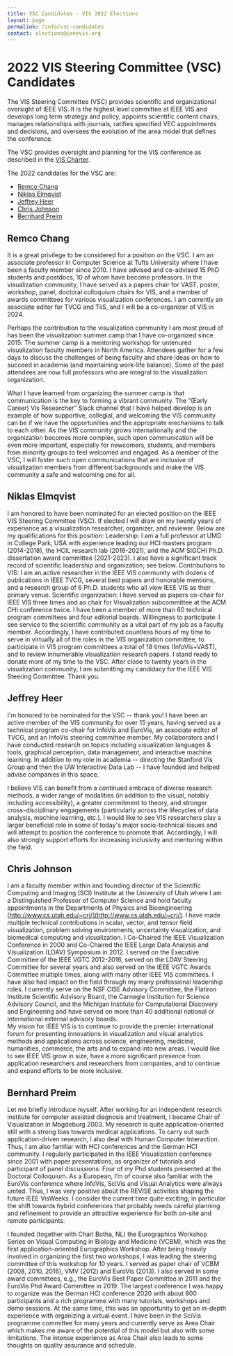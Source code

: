 ```yaml
---
title: VSC Candidates - VIS 2022 Elections
layout: page
permalink: /info/vsc-candidates
contact: elections@ieeevis.org
---
```


# 2022 VIS Steering Committee (VSC) Candidates 
The VIS Steering Committee (VSC) provides scientific and organizational oversight of IEEE VIS. It is the highest level committee at IEEE VIS and develops long term strategy and policy, appoints scientific content chairs, manages relationships with journals, ratifies specified VEC appointments and decisions, and oversees the evolution of the area model that defines the conference.

The VSC provides oversight and planning for the VIS conference as described in the [VIS Charter](http://ieeevis.org/governance/IEEE-governance-structure).

The 2022 candidates for the VSC are:
* [Remco Chang](#remco-chang)
* [Niklas Elmqvist](#niklas-elmqvist)
* [Jeffrey Heer](#jeffrey-heer)
* [Chris Johnson](#chris-johnson)
* [Bernhard Preim](#bernhard-preim)

## Remco Chang
It is a great privilege to be considered for a position on the VSC. I am an associate professor in Computer Science at Tufts University where I have been a faculty member since 2010. I have advised and co-advised 15 PhD students and postdocs, 10 of whom have become professors. In the visualization community, I have served as a papers chair for VAST, poster, workshop, panel, doctoral colloquium chairs for VIS, and a member of awards committees for various visualization conferences. I am currently an associate editor for TVCG and TiiS, and I will be a co-organizer of VIS in 2024.

Perhaps the contribution to the visualization community I am most proud of has been the visualization summer camp that I have co-organized since 2015. The summer camp is a mentoring workshop for untenured visualization faculty members in North America. Attendees gather for a few days to discuss the challenges of being faculty and share ideas on how to succeed in academia (and maintaining work-life balance). Some of the past attendees are now full professors who are integral to the visualization organization.

What I have learned from organizing the summer camp is that communication is the key to forming a vibrant community. The “(Early Career) Vis Researcher” Slack channel that I have helped develop is an example of how supportive, collegial, and welcoming the VIS community can be if we have the opportunities and the appropriate mechanisms to talk to each other. As the VIS community grows internationally and the organization becomes more complex, such open communication will be even more important, especially for newcomers, students, and members from minority groups to feel welcomed and engaged. As a member of the VSC, I will foster such open communications that are inclusive of visualization members from different backgrounds and make the VIS community a safe and welcoming one for all.

## Niklas Elmqvist
I am honored to have been nominated for an elected position on the IEEE VIS Steering Committee (VSC). If elected I will draw on my twenty years of experience as a visualization researcher, organizer, and reviewer. Below are my qualifications for this position:
Leadership: I am a full professor at UMD in College Park, USA with experience leading our HCI masters program (2014-2018), the HCIL research lab (2016-2021), and the ACM SIGCHI Ph.D. dissertation award committee (2021-2023). I also have a significant track record of scientific leadership and organization; see below. 
Contributions to VIS: I am an active researcher in the IEEE VIS community with dozens of publications in IEEE TVCG, several best papers and honorable mentions, and a research group of 6 Ph.D. students who all view IEEE VIS as their primary venue.
Scientific organization: I have served as papers co-chair for IEEE VIS three times and as chair for Visualization subcommittee at the ACM CHI conference twice. I have been a member of more than 60 technical program committees and four editorial boards.
Willingness to participate: I see service to the scientific community as a vital part of my job as a faculty member. Accordingly, I have contributed countless hours of my time to serve in virtually all of the roles in the VIS organization committee, to participate in VIS program committees a total of 18 times (InfoVis+VAST), and to review innumerable visualization research papers. I stand ready to donate more of my time to the VSC.
After close to twenty years in the visualization community, I am submitting my candidacy for the IEEE VIS Steering Committee. Thank you.


## Jeffrey Heer
I'm honored to be nominated for the VSC -- thank you! I have been an active member of the VIS community for over 15 years, having served as a technical program co-chair for InfoVis and EuroVis, an associate editor of TVCG, and an InfoVis steering committee member. My collaborators and I have conducted research on topics including visualization languages & tools, graphical perception, data management, and interactive machine learning. In addition to my role in academia -- directing the Stanford Vis Group and then the UW Interactive Data Lab -- I have founded and helped advise companies in this space.

I believe VIS can benefit from a continued embrace of diverse research methods, a wider range of modalities (in addition to the visual, notably including accessibility), a greater commitment to theory, and stronger cross-disciplinary engagements (particularly across the lifecycles of data analysis, machine learning, etc.). I would like to see VIS researchers play a larger beneficial role in some of today's major socio-technical issues and will attempt to position the conference to promote that. Accordingly, I will also strongly support efforts for increasing inclusivity and mentoring within the field.


## Chris Johnson
I am a faculty member within and founding director of the Scientific Computing and Imaging (SCI) Institute at the University of Utah where I am a Distinguished Professor of Computer Science and hold faculty appointments in the Departments of Physics and Bioengineering [http://www.cs.utah.edu/~crj/](http://www.cs.utah.edu/~crj/).  I have made multiple technical contributions in scalar, vector, and tensor field visualization, problem solving environments, uncertainty visualization, and biomedical computing and visualization.  I Co-Chaired the IEEE Visualization Conference in 2000 and Co-Chaired the IEEE Large Data Analysis and Visualization (LDAV) Symposium in 2012.  I served on the Executive Committee of the IEEE VGTC 2012-2016, served on the LDAV Steering Committee for several years and also served on the IEEE VGTC Awards Committee multiple times, along with many other IEEE VIS committees. I have also had impact on the field through my many professional leadership roles.  I currently serve on the NSF CISE Advisory Committee, the Flatiron Institute Scientific Advisory Board, the Carnegie Institution for Science Advisory Council, and the Michigan Institute for Computational Discovery and Engineering and have served on more than 40 additional national or international external advisory boards.  	
My vision for IEEE VIS is to continue to provide the premier international forum for presenting innovations in visualization and visual analytics methods and applications across science, engineering, medicine, humanities, commerce, the arts and to expand into new areas.  I would like to see IEEE VIS grow in size, have a more significant presence from application researchers and researchers from companies, and to continue and expand efforts to be more inclusive.

## Bernhard Preim
Let me briefly introduce myself. After working for an independent research institute for computer assisted diagnosis and treatment, I became Chair of Visualization in Magdeburg 2003. My research is quite application-oriented still with a strong bias towards medical applications. To carry out such application-driven research, I also deal with Human Computer Interaction. Thus, I am also familiar with HCI conferences and the German HCI community. I regularly participated in the IEEE Visualization conference since 2001 with paper presentations, as organizer of tutorials and participant of panel discussions. Four of my Phd students presented at the Doctoral Colloquium. As a European, I’m of course also familiar with the EuroVis conference where InfoVis, SciVis and Visual Analytics were always united. Thus, I was very positive about the REVISE activities shaping the future IEEE VisWeeks. I consider the current time quite exciting; in particular the shift towards hybrid conferences that probably needs careful planning and refinement to provide an attractive experience for both on-site and remote participants.

I founded (together with Charl Botha, NL) the Eurographics Workshop Series on Visual Computing in Biology and Medicine (VCBM), which was the first application-oriented Eurographics Workshop. After being heavily involved in organizing the first two workshops, I was leading the steering committee of this workshop for 10 years. I served as paper chair of VCBM (2008, 2010, 2016), VMV (2012) and EuroVis (2013). I also served in some award committees, e.g., the EuroVis Best Paper Committee in 2011 and the EuroVis Phd Award Committee in 2019. The largest conference I was happy to organize was the German HCI conference 2020 with about 800 participants and a rich programme with many tutorials, workshops and demo sessions. At the same time, this was an opportunity to get an in-depth experience with organizing a virtual event. I have been in the SciVis programme committee for many years and currently serve as Area Chair which makes me aware of the potential of this model but also with some limitations. The intense experience as Area Chair also leads to some thoughts on quality assurance and schedule.


